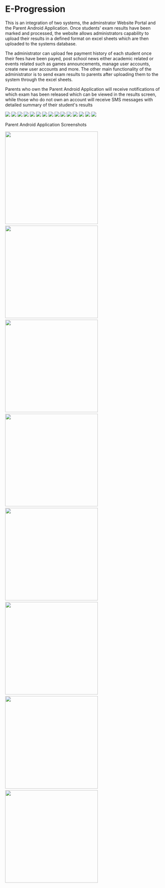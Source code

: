 # E-Progression
This is an integration of two systems, the adminstrator Website Portal and the Parent Android Application. Once students' exam results have been marked and processed, the website allows administrators capability to upload their results in a defined format on excel sheets which are then uploaded to the systems database.

The administrator can upload fee payment history of each student once their fees have been payed, post school news either academic related or events related such as games announcements, manage user accounts, create new user accounts and more. The other main functionality of the administrator is to send exam results to parents after uploading them to the system through the excel sheets. 

Parents who own the Parent Android Application will receive notifications of which exam has been released which can be viewed in the results screen, while those who do not own an account will receive SMS messages with detailed summary of their student's results


<img src="Web/student_progression_system/images/loginpage.png" >
  
<img src="Web/student_progression_system/images/passwordpage.png" >

<img src="Web/student_progression_system/images/registrationpage.png" >

<img src="Web/student_progression_system/images/homepage.png" >

<img src="Web/student_progression_system/images/adminpasspage.png" >

<img src="Web/student_progression_system/images/editpage.png" >

<img src="Web/student_progression_system/images/userpage.png" >

<img src="Web/student_progression_system/images/filepage.png" >

<img src="Web/student_progression_system/images/newspage.png" >

<img src="Web/student_progression_system/images/datapage.png" >

<img src="Web/student_progression_system/images/financepage.png" >

<img src="Web/student_progression_system/images/addfinancerecords.png" >

<img src="Web/student_progression_system/images/academicpage.png" >

<img src="Web/student_progression_system/images/reportspage.png" >

<img src="Web/student_progression_system/images/sendexam.png" >




Parent Android Application Screenshots

<div style="display:grid; grid-gap:5px;">  
  <img src="Android/E-Progression/images/loginscreen.jpeg" width="300" >
  <img src="Android/E-Progression/images/registrationscreen.jpeg" width="300" >
  <img src="Android/E-Progression/images/passresetscreen.jpeg" width="300" >
  <img src="Android/E-Progression/images/homescreen.jpeg" width="300" >
  <img src="Android/E-Progression/images/resultsscreen.jpeg" width="300" >
  <img src="Android/E-Progression/images/feesscreen.jpeg" width="300" >
  <img src="Android/E-Progression/images/newsscreen.jpeg" width="300" >
  <img src="Android/E-Progression/images/profilescreen.jpeg" width="300" >
  </div>
